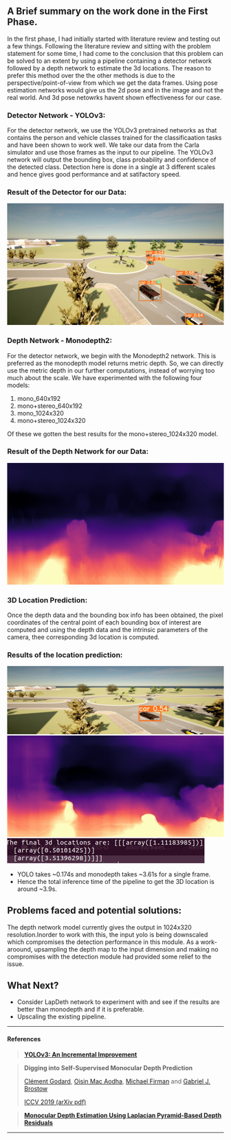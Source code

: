 ## A Brief summary on the work done in the First Phase.

In the first phase, I had initially started with literature review and testing out a few things. Following the literature review and sitting with the problem statement for some time, I had come to the conclusion that this problem can be solved to an extent by using a pipeline containing a detector network followed by a depth network to estimate the 3d locations. The reason to prefer this method over the the other methods is due to the perspective/point-of-view from which we get the data frames. Using pose estimation networks would give us the 2d pose and in the image and not the real world. And 3d pose netowrks havent shown effectiveness for our case. 

### Detector Network - YOLOv3:
For the detector network, we use the YOLOv3 pretrained networks as that contains the person and vehicle classes trained for the classificaation tasks and have been shown to work well. We take our data from the Carla simulator and use those frames as the input to our pipeline. The YOLOv3 network will output the bounding box, class probability and confidence of the detected class. Detection here is done in a single at 3 different scales and hence gives good performance and at satifactory speed. 

### Result of the Detector for our Data:
![](assets/yolo.jpg)

### Depth Network - Monodepth2:
For the detector network, we begin with the Monodepth2 network. This is preferred as the monodepth model returns metric depth. So, we can directly use the metric depth in our further computations, instead of worrying too much about the scale. We have experimented with the following four models:
1. mono_640x192
2. mono+stereo_640x192
3. mono_1024x320
4. mono+stereo_1024x320

Of these we gotten the best results for the mono+stereo_1024x320 model.

### Result of the Depth Network for our Data:
![](assets/depth.jpg)

### 3D Location Prediction:

Once the depth data and the bounding box info has been obtained, the pixel coordinates of the central point of each bounding box of interest are computed and using the depth data and the intrinsic parameters of the camera, thee corresponding 3d location is computed. 

### Results of the location prediction:
![](assets/res1_yolo.jpg)
![](assets/res1_depth.jpg)
![](assets/res1_location.jpg)

- YOLO takes ~0.174s and monodepth takes ~3.61s for a single frame.
- Hence the total inference time of the pipeline to get the 3D location is around ~3.9s. 

## Problems faced and potential solutions:
The depth network model currently gives the output in 1024x320 resolution.Inorder to work with this, the input yolo is being downscaled which compromises the detection performance in this module. As a work-aroound, upsampling the depth map to the input dimension and making no compromises with the detection module had provided some relief to the issue.

## What Next?
- Consider LapDeth network to experiment with and see if the results are better than monodepth and if it is preferable.
- Upscaling the existing pipeline.

---

#### References

> [**YOLOv3: An Incremental Improvement**](https://arxiv.org/abs/1804.02767)

> **Digging into Self-Supervised Monocular Depth Prediction**
>
> [Clément Godard](http://www0.cs.ucl.ac.uk/staff/C.Godard/), [Oisin Mac Aodha](http://vision.caltech.edu/~macaodha/), [Michael Firman](http://www.michaelfirman.co.uk) and [Gabriel J. Brostow](http://www0.cs.ucl.ac.uk/staff/g.brostow/)
>
> [ICCV 2019 (arXiv pdf)](https://arxiv.org/abs/1806.01260)

> [**Monocular Depth Estimation Using Laplacian Pyramid-Based Depth Residuals**](https://ieeexplore.ieee.org/document/9316778)
---
